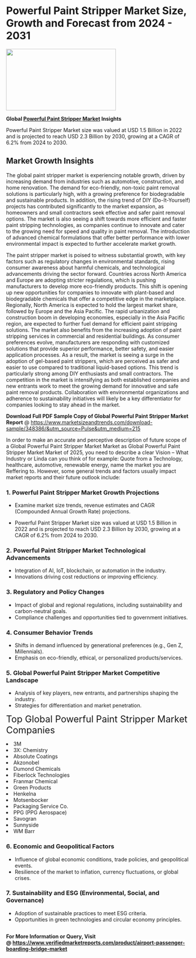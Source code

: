 <H1>Powerful Paint Stripper Market Size, Growth and Forecast from 2024 - 2031</H1><img class="aligncenter size-medium wp-image-584254" src="https://thirdeyenews.in/wp-content/uploads/2024/09/Global-Market-Research-300x168.jpeg" alt="" width="300" height="168" /><p><strong>Global&nbsp;<a href="https://www.marketsizeandtrends.com/download-sample/348386/&amp;utm_source=Pulse&amp;utm_medium=215">Powerful Paint Stripper Market</a> Insights</strong></p><p>Powerful Paint Stripper Market size was valued at USD 1.5 Billion in 2022 and is projected to reach USD 2.3 Billion by 2030, growing at a CAGR of 6.2% from 2024 to 2030.</p><p><h2>Market Growth Insights</h2> <p>The global paint stripper market is experiencing notable growth, driven by increasing demand from industries such as automotive, construction, and home renovation. The demand for eco-friendly, non-toxic paint removal solutions is particularly high, with a growing preference for biodegradable and sustainable products. In addition, the rising trend of DIY (Do-It-Yourself) projects has contributed significantly to the market expansion, as homeowners and small contractors seek effective and safer paint removal options. The market is also seeing a shift towards more efficient and faster paint stripping technologies, as companies continue to innovate and cater to the growing need for speed and quality in paint removal. The introduction of advanced chemical formulations that offer better performance with lower environmental impact is expected to further accelerate market growth. </p> <p>The paint stripper market is poised to witness substantial growth, with key factors such as regulatory changes in environmental standards, rising consumer awareness about harmful chemicals, and technological advancements driving the sector forward. Countries across North America and Europe are adopting stricter regulations, which is pushing manufacturers to develop more eco-friendly products. This shift is opening up new opportunities for companies to innovate with plant-based and biodegradable chemicals that offer a competitive edge in the marketplace. Regionally, North America is expected to hold the largest market share, followed by Europe and the Asia Pacific. The rapid urbanization and construction boom in developing economies, especially in the Asia Pacific region, are expected to further fuel demand for efficient paint stripping solutions. The market also benefits from the increasing adoption of paint stripping services in commercial and residential buildings. As consumer preferences evolve, manufacturers are responding with customized solutions that provide superior performance, better safety, and easier application processes. As a result, the market is seeing a surge in the adoption of gel-based paint strippers, which are perceived as safer and easier to use compared to traditional liquid-based options. This trend is particularly strong among DIY enthusiasts and small contractors. The competition in the market is intensifying as both established companies and new entrants work to meet the growing demand for innovative and safe paint removal products. Collaboration with environmental organizations and adherence to sustainability initiatives will likely be a key differentiator for companies looking to stay ahead in the market. </p><p><span class=""><strong>Download Full PDF Sample Copy of Global Powerful Paint Stripper Market Report</strong> @ <a href="https://www.marketsizeandtrends.com/download-sample/348386/&amp;utm_source=Pulse&amp;utm_medium=215" target="_blank">https://www.marketsizeandtrends.com/download-sample/348386/&amp;utm_source=Pulse&amp;utm_medium=215</a></span></p><p>In order to make an accurate and perceptive description of future scope of a Global&nbsp;Powerful Paint Stripper Market Market as Global&nbsp;Powerful Paint Stripper Market Market of 2025, you need to describe a clear Vision &ndash; What Industry or Linda can you think of for example: Quote from a Technology, healthcare, automotive, renewable energy, name the market you are Reffering to. However, some general trends and factors usually impact market reports and their future outlook include:</p><h3>1.&nbsp;<strong>Powerful Paint Stripper Market Growth Projections</strong></h3><ul><li>Examine market size trends, revenue estimates and CAGR (Compounded Annual Growth Rate) projections.</li><li><p>Powerful Paint Stripper Market size was valued at USD 1.5 Billion in 2022 and is projected to reach USD 2.3 Billion by 2030, growing at a CAGR of 6.2% from 2024 to 2030.</p></li></ul><h3>2.&nbsp;<strong>Powerful Paint Stripper Market Technological Advancements</strong></h3><ul><li>Integration of AI, IoT, blockchain, or automation in the industry.</li><li>Innovations driving cost reductions or improving efficiency.</li></ul><h3>3.&nbsp;<strong>Regulatory and Policy Changes</strong></h3><ul><li>Impact of global and regional regulations, including sustainability and carbon-neutral goals.</li><li>Compliance challenges and opportunities tied to government initiatives.</li></ul><h3>4.&nbsp;<strong>Consumer Behavior Trends</strong></h3><ul><li>Shifts in demand influenced by generational preferences (e.g., Gen Z, Millennials).</li><li>Emphasis on eco-friendly, ethical, or personalized products/services.</li></ul><h3>5.&nbsp;<strong>Global Powerful Paint Stripper Market Competitive Landscape</strong></h3><ul><li>Analysis of key players, new entrants, and partnerships shaping the industry.</li><li>Strategies for differentiation and market penetration.</li></ul><p data-pm-slice="1 1 []"><span style="color: inherit; font-family: inherit; font-size: 25px;">Top Global Powerful Paint Stripper Market Companies</span></p><div class="" data-test-id=""><p><li>3M</li><li> 3X: Chemistry</li><li> Absolute Coatings</li><li> Akzonobel</li><li> Dumond Chemicals</li><li> Fiberlock Technologies</li><li> Franmar Chemical</li><li> Green Products</li><li> Henkelna</li><li> Motsenbocker</li><li> Packaging Service Co.</li><li> PPG (PPG Aerospace)</li><li> Savogran</li><li> Sunnyside</li><li> WM Barr</li></p></div><h3>6.&nbsp;<strong>Economic and Geopolitical Factors</strong></h3><ul><li>Influence of global economic conditions, trade policies, and geopolitical events.</li><li>Resilience of the market to inflation, currency fluctuations, or global crises.</li></ul><h3>7.&nbsp;<strong>Sustainability and ESG (Environmental, Social, and Governance)</strong></h3><ul><li>Adoption of sustainable practices to meet ESG criteria.</li><li>Opportunities in green technologies and circular economy principles.</li></ul><h2><strong style="font-size: 14px;">For More Information or Query, Visit @&nbsp;</strong><a style="background-color: #ffffff; font-size: 14px;" href="https://www.marketsizeandtrends.com/report/powerful-paint-stripper-market/" target="_blank">https://www.verifiedmarketreports.com/product/airport-passenger-boarding-bridge-market</a></h2>
